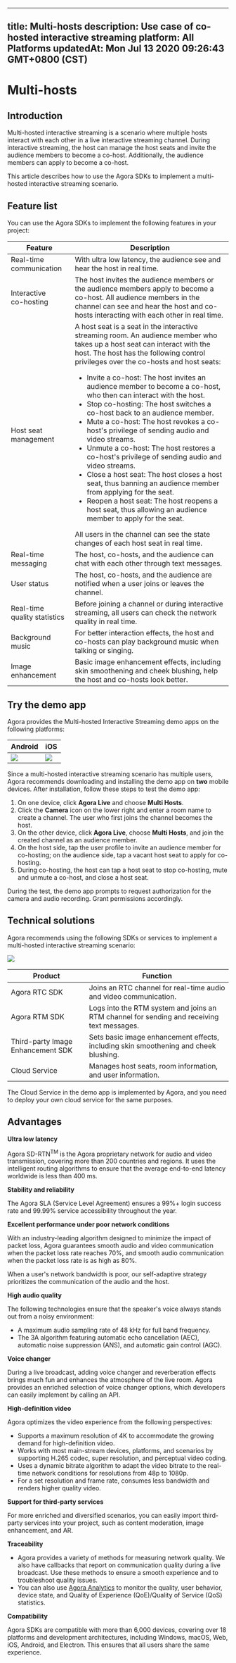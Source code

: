 
---
title: Multi-hosts
description: Use case of co-hosted interactive streaming
platform: All Platforms
updatedAt: Mon Jul 13 2020 09:26:43 GMT+0800 (CST)
---
# Multi-hosts
## Introduction

Multi-hosted interactive streaming is a scenario where multiple hosts interact with each other in a live interactive streaming channel. During interactive streaming, the host can manage the host seats and invite the audience members to become a co-host. Additionally, the audience members can apply to become a co-host.

This article describes how to use the Agora SDKs to implement a multi-hosted interactive streaming scenario.

## Feature list

You can use the Agora SDKs to implement the following features in your project:

| Feature | Description |
| ---------------- | ---------------- |
| Real-time communication	      | With ultra low latency, the audience see and hear the host in real time. |
| Interactive <br>co-hosting       | The host invites the audience members or the audience members apply to become a co-host. All audience members in the channel can see and hear the host and co-hosts interacting with each other in real time. |
| Host seat management         | A host seat is a seat in the interactive streaming room. An audience member who takes up a host seat can interact with the host. The host has the following control privileges over the co-hosts and host seats:<ul><li>Invite a co-host: The host invites an audience member to become a co-host, who then can interact with the host.</li><li>Stop co-hosting: The host switches a co-host back to an audience member.</li><li>Mute a co-host: The host revokes a co-host's privilege of sending audio and video streams.</li><li>Unmute a co-host: The host restores a co-host's privilege of sending audio and video streams.</li><li>Close a host seat: The host closes a host seat, thus banning an audience member from applying for the seat.</li><li>Reopen a host seat: The host reopens a host seat, thus allowing an audience member to apply for the seat.</li></ul>All users in the channel can see the state changes of each host seat in real time. |
| Real-time messaging	| The host, co-hosts, and the audience can chat with each other through text messages.|
| User status	| The host, co-hosts, and the audience are notified when a user joins or leaves the channel. |
| Real-time quality statistics	| Before joining a channel or during interactive streaming, all users can check the network quality in real time. |
| Background music |  For better interaction effects, the host and co-hosts can play background music when talking or singing. |
| Image enhancement	 | Basic image enhancement effects, including skin smoothening and cheek blushing, help the host and co-hosts look better. |

## Try the demo app

Agora provides the Multi-hosted Interactive Streaming demo apps on the following platforms:

| Android | iOS | 
| ---------------- | ---------------- |
| ![](https://web-cdn.agora.io/docs-files/1594967764588)     | ![](https://web-cdn.agora.io/docs-files/1594287505817)      | 

Since a multi-hosted interactive streaming scenario has multiple users, Agora recommends downloading and installing the demo app on **two** mobile devices. After installation, follow these steps to test the demo app:

1. On one device, click **Agora Live** and choose **Multi Hosts**.
2. Click the **Camera** icon on the lower right and enter a room name to create a channel. The user who first joins the channel becomes the host.
3. On the other device, click **Agora Live**, choose **Multi Hosts**, and join the created channel as an audience member.
4. On the host side, tap the user profile to invite an audience member for co-hosting; on the audience side, tap a vacant host seat to apply for co-hosting.
5. During co-hosting, the host can tap a host seat to stop co-hosting, mute and unmute a co-host, and close a host seat.

<div class="alert note">During the test, the demo app prompts to request authorization for the camera and audio recording. Grant permissions accordingly.</div>

## Technical solutions

Agora recommends using the following SDKs or services to implement a multi-hosted interactive streaming scenario:

![](https://web-cdn.agora.io/docs-files/1594632165285)

| Product | Function |
| ---------------- | ---------------- |
| Agora RTC SDK      | Joins an RTC channel for real-time audio and video communication.      |
| Agora RTM SDK | Logs into the RTM system and joins an RTM channel for sending and receiving text messages. |
| Third-party Image Enhancement SDK | Sets basic image enhancement effects, including skin smoothening and cheek blushing. |
| Cloud Service | Manages host seats, room information, and user information.|

<div class="alert note">The Cloud Service in the demo app is implemented by Agora, and you need to deploy your own cloud service for the same purposes.</div>

## Advantages

**Ultra low latency** 

Agora SD-RTN<sup>TM</sup> is the Agora proprietary network for audio and video transmission, covering more than 200 countries and regions. It uses the intelligent routing algorithms to ensure that the average end-to-end latency worldwide is less than 400 ms.

**Stability and reliability**

The Agora SLA (Service Level Agreement) ensures a 99%+ login success rate and 99.99% service accessibility throughout the year.

**Excellent performance under poor network conditions**

With an industry-leading algorithm designed to minimize the impact of packet loss, Agora guarantees smooth audio and video communication when the packet loss rate reaches 70%, and smooth audio communication when the packet loss rate is as high as 80%.

When a user's network bandwidth is poor, our self-adaptive strategy prioritizes the communication of the audio and the host.

**High audio quality**

The following technologies ensure that the speaker's voice always stands out from a noisy environment:

- A maximum audio sampling rate of 48 kHz for full band frequency.
- The 3A algorithm featuring automatic echo cancellation (AEC), automatic noise suppression (ANS), and automatic gain control (AGC).

**Voice changer**

During a live broadcast, adding voice changer and reverberation effects brings much fun and enhances the atmosphere of the live room. Agora provides an enriched selection of voice changer options, which developers can easily implement by calling an API.

**High-definition video**

Agora optimizes the video experience from the following perspectives:

- Supports a maximum resolution of 4K to accommodate the growing demand for high-definition video.
- Works with most main-stream devices, platforms, and scenarios by supporting H.265 codec, super resolution, and perceptual video coding.
- Uses a dynamic bitrate algorithm to adapt the video bitrate to the real-time network conditions for resolutions from 48p to 1080p.
- For a set resolution and frame rate, consumes less bandwidth and renders higher quality video.

**Support for third-party services**

For more enriched and diversified scenarios, you can easily import third-party services into your project, such as content moderation, image enhancement, and AR.

**Traceability**

- Agora provides a variety of methods for measuring network quality. We also have callbacks that report on communication quality during a live broadcast. Use these methods to ensure a smooth experience and to troubleshoot quality issues.
- You can also use [Agora Analytics](https://console.agora.io/analytics/call/search) to monitor the quality, user behavior, device state, and Quality of Experience (QoE)/Quality of Service (QoS) statistics.

**Compatibility**

Agora SDKs are compatible with more than 6,000 devices, covering over 18 platforms and development architectures, including Windows, macOS, Web, iOS, Android, and Electron. This ensures that all users share the same experience.

